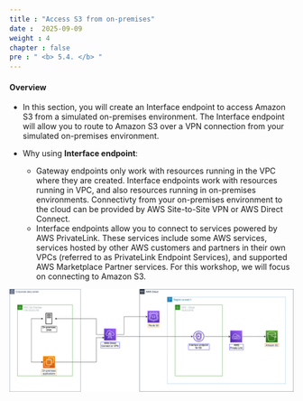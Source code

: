 ```yaml
---
title : "Access S3 from on-premises"
date :  2025-09-09
weight : 4
chapter : false
pre : " <b> 5.4. </b> "
---
```


#### Overview

+ In this section, you will create an Interface endpoint to access Amazon S3 from a simulated on-premises environment. The Interface endpoint will allow you to route to Amazon S3 over a VPN connection from your simulated on-premises environment.

+ Why using **Interface endpoint**: 
    + Gateway endpoints only work with resources running in the VPC where they are created. Interface endpoints work with resources running in VPC, and also resources running in on-premises environments. Connectivty from your on-premises environment to the cloud can be provided by AWS Site-to-Site VPN or AWS Direct Connect.
    + Interface endpoints allow you to connect to services powered by AWS PrivateLink. These services include some AWS services, services hosted by other AWS customers and partners in their own VPCs (referred to as PrivateLink Endpoint Services), and supported AWS Marketplace Partner services. For this workshop, we will focus on connecting to Amazon S3.

![Interface endpoint architecture](/images/5-Workshop/5.4-S3-onprem/diagram3.png)



